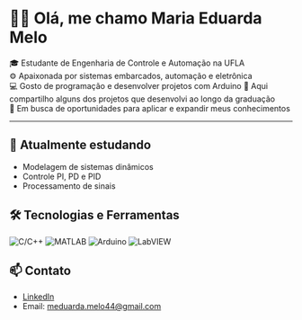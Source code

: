 # 👩‍💻 Olá, me chamo Maria Eduarda Melo

🎓 Estudante de Engenharia de Controle e Automação na UFLA  
⚙️ Apaixonada por sistemas embarcados, automação e eletrônica  
💻 Gosto de programação e desenvolver projetos com Arduino
📂 Aqui compartilho alguns dos projetos que desenvolvi ao longo da graduação  
🚀 Em busca de oportunidades para aplicar e expandir meus conhecimentos

---

## 🌱 Atualmente estudando
- Modelagem de sistemas dinâmicos
- Controle PI, PD e PID
- Processamento de sinais

## 🛠 Tecnologias e Ferramentas
![C/C++](https://img.shields.io/badge/C-00599C?style=flat&logo=c&logoColor=white)
![MATLAB](https://img.shields.io/badge/MATLAB-0076A8?style=flat&logo=mathworks&logoColor=white)
![Arduino](https://img.shields.io/badge/Arduino-00979D?style=flat&logo=arduino&logoColor=white)
![LabVIEW](https://img.shields.io/badge/LabVIEW-FFDB00?style=flat&logo=ni&logoColor=black)

## 📫 Contato
- [LinkedIn](https://www.linkedin.com/in/maria-eduarda-melo-a96814209)
- Email: meduarda.melo44@gmail.com
